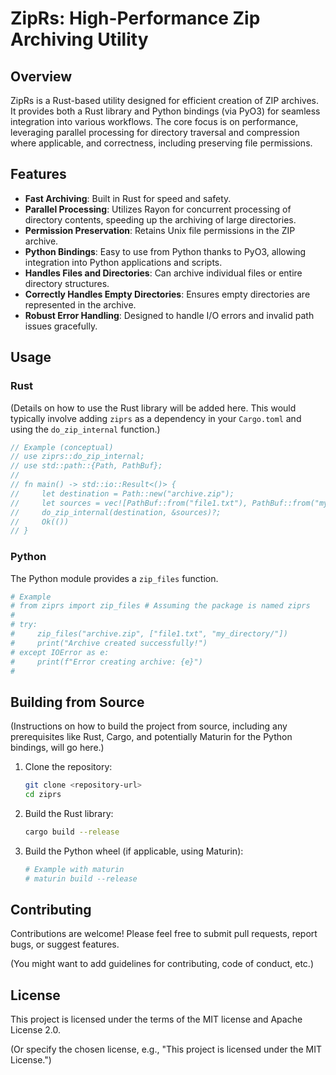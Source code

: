 # ZipRs: High-Performance Zip Archiving Utility

## Overview

ZipRs is a Rust-based utility designed for efficient creation of ZIP archives. It provides both a Rust library and Python bindings (via PyO3) for seamless integration into various workflows. The core focus is on performance, leveraging parallel processing for directory traversal and compression where applicable, and correctness, including preserving file permissions.

## Features

*   **Fast Archiving**: Built in Rust for speed and safety.
*   **Parallel Processing**: Utilizes Rayon for concurrent processing of directory contents, speeding up the archiving of large directories.
*   **Permission Preservation**: Retains Unix file permissions in the ZIP archive.
*   **Python Bindings**: Easy to use from Python thanks to PyO3, allowing integration into Python applications and scripts.
*   **Handles Files and Directories**: Can archive individual files or entire directory structures.
*   **Correctly Handles Empty Directories**: Ensures empty directories are represented in the archive.
*   **Robust Error Handling**: Designed to handle I/O errors and invalid path issues gracefully.

## Usage

### Rust

(Details on how to use the Rust library will be added here. This would typically involve adding `ziprs` as a dependency in your `Cargo.toml` and using the `do_zip_internal` function.)

```rust
// Example (conceptual)
// use ziprs::do_zip_internal;
// use std::path::{Path, PathBuf};
//
// fn main() -> std::io::Result<()> {
//     let destination = Path::new("archive.zip");
//     let sources = vec![PathBuf::from("file1.txt"), PathBuf::from("my_directory")];
//     do_zip_internal(destination, &sources)?;
//     Ok(())
// }
```

### Python

The Python module provides a `zip_files` function.

```python
# Example
# from ziprs import zip_files # Assuming the package is named ziprs
#
# try:
#     zip_files("archive.zip", ["file1.txt", "my_directory/"])
#     print("Archive created successfully!")
# except IOError as e:
#     print(f"Error creating archive: {e}")
#
```

## Building from Source

(Instructions on how to build the project from source, including any prerequisites like Rust, Cargo, and potentially Maturin for the Python bindings, will go here.)

1.  Clone the repository:
    ```bash
    git clone <repository-url>
    cd ziprs
    ```
2.  Build the Rust library:
    ```bash
    cargo build --release
    ```
3.  Build the Python wheel (if applicable, using Maturin):
    ```bash
    # Example with maturin
    # maturin build --release
    ```

## Contributing

Contributions are welcome! Please feel free to submit pull requests, report bugs, or suggest features.

(You might want to add guidelines for contributing, code of conduct, etc.)

## License

This project is licensed under the terms of the MIT license and Apache License 2.0.

(Or specify the chosen license, e.g., "This project is licensed under the MIT License.") 